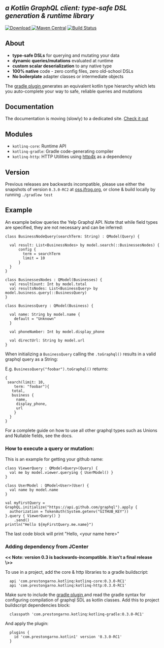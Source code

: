 ***a Kotlin GraphQL client: type-safe DSL generation & runtime library***
-----------------------------

[ ![Download](https://api.bintray.com/packages/prestongarno/kotlinq/kotlinq-gradle/images/download.svg?version=0.3.0-RC1) ](https://bintray.com/prestongarno/kotlinq/kotlinq-gradle/0.3.0-RC1/link)
[![Maven Central](https://maven-badges.herokuapp.com/maven-central/com.prestongarno.ktq/ktq-client/badge.svg)](https://maven-badges.herokuapp.com/maven-central/com.prestongarno.ktq/ktq-client)
[![Build Status](https://travis-ci.org/prestongarno/ktq.svg?branch=master)](https://travis-ci.org/prestongarno/ktq)


## About

* **type-safe DSLs** for querying and mutating your data
* **dynamic queries/mutations** evaluated at runtime
* **custom scalar deserialization** to any native type
* **100% native** code - zero config files, zero old-school DSLs
* **No boilerplate** adapter classes or intermediate objects

The [ gradle plugin ](kotlinq-gradle/README.md) generates an equivalent kotlin type hierarchy which 
lets you auto-complete your way to safe, reliable queries and mutations

## Documentation

The documentation is moving (slowly) to a dedicated site. [Check it out](https://prestongarno.github.io/kotlinq/)

## Modules

* `kotlinq-core`: Runtime API
* `kotlinq-gradle`: Gradle code-generating compiler
* `kotlinq-http`: HTTP Utilities using [http4k](http://http4k.org) as a dependency

## Version

Previous releases are backwards incompatible,
 please use either the snapshots of version `0.3.0-RC2` at [oss.jfrog.org](https://oss.jfrog.org/artifactory/libs-snapshot/com/prestongarno/kotlinq),
 or clone & build locally by running `./gradlew test`

## Example

An example below queries the Yelp Graphql API. 
Note that while field types are specified, they are not necessary and can be inferred:

    class BusinessNodeQuery(searchTerm: String) : QModel(Query) {

      val result: List<BusinessNodes> by model.search(::BusinessesNodes) {
          config {
            term = searchTerm
            limit = 10
          }
      }
    }

    class BusinessesNodes : QModel(Businesses) {
      val resultCount: Int by model.total
      val resultsNodes: List<BusinessQuery> by model.business.query(::BusinessQuery)
    }

    class BusinessQuery : QModel(Business) {
    
      val name: String by model.name {
        default = "Unknown"
      }
      
      val phoneNumber: Int by model.display_phone
      
      val directUrl: String by model.url
    }


When initializing a `BusinessQuery` calling the `.toGraphql()` results in a valid graphql query as a String:

E.g. `BusinessQuery("foobar").toGraphql()` returns:

    {
     search(limit: 10,
        term: "foobar"){
       total,
       business {
         name,
         display_phone,
         url 
        }
      }
    }

For a complete guide on how to use all other graphql types such as Unions and Nullable fields, see the docs.

### How to execute a query or mutation:

This is an example for getting your github name:

    class ViewerQuery : QModel<Query>(Query) {
      val me by model.viewer.querying { UserModel() }
    }
    
    class UserModel : QModel<User>(User) {
      val name by model.name
    }

    val myFirstQuery = GraphQL.initialize("https://api.github.com/graphql").apply {
      authorization = TokenAuth(System.getenv("GITHUB_KEY"))
    }.query { ViewerQuery() }
        .send()
    println("Hello ${myFirstQuery.me.name}")


The last code block will print "Hello, \<your name here\>"

### Adding dependency from JCenter

__\<\< Note: version 0.3 is backwards-incompatible. It isn't a final release \\\>\>__


To use in a project, add the core & http libraries to a gradle buildscript:

      api 'com.prestongarno.kotlinq:kotlinq-core:0.3.0-RC1'
      api 'com.prestongarno.kotlinq:kotlinq-http:0.3.0-RC1'

Make sure to include the [ gradle plugin ](ktq-gradle) and read
 the gradle syntax for configuring compilation of graphql SDL as kotlin classes. 
 Add this to project buildscript dependencies block:

      classpath 'com.prestongarno.kotlinq:kotlinq-gradle:0.3.0-RC1'

And apply the plugin:

      plugins {
        id 'com.prestongarno.kotlin1' version '0.3.0-RC1'
      }


